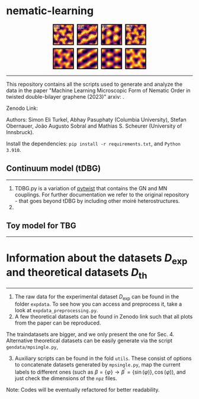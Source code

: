 # nematic-learning
<p align="center">
<img src="logo.png" width=50% height=50%>
</p>

---
This repository contains all the scripts used to generate and analyze the data in the paper  "Machine Learning Microscopic Form of Nematic Order in twisted double-bilayer graphene (2023)" arxiv: .

Zenodo Link:

Authors: Simon Eli Turkel, Abhay Pasuphaty (Columbia University), Stefan Obernauer, João Augusto Sobral and Mathias S. Scheurer (University of Innsbruck).

 Install the dependencies: `pip install -r requirements.txt`, and `Python 3.910`.
## Continuum model (tDBG)
---
1. TDBG.py is a variation of [pytwist](https://github.com/sturk111/pytwist) that contains the GN and MN couplings. For further documentation we refer 
to the original repository - that goes beyond tDBG by including other moiré heterostructures.
2. 


## Toy model for TBG
---

# Information about the datasets $D_{\text{exp}}$ and theoretical datasets $D_{\text{th}}$
---

1. The raw data for the experimental dataset $D_{\text{exp}}$ can be found in the folder `expdata`. To see how you can access and preprocess it, take a look 
at `expdata_preprocessing.py`.
2. A few theoretical datasets can be found in Zenodo link such that all plots from the paper can be reproduced.

The traindatasets are bigger, and we only present the one for Sec. 4. Alternative theoretical datasets can be  easily generate via the script `gendata/mpsingle.py`,

3. Auxiliary scripts can be found in the fold `utils`. These consist of options to concatenate datasets generated by `mpsingle.py`, map the 
current labels to different ones (such as $\beta =\{\varphi\} \rightarrow \beta^{\prime} = \{\sin\left(\varphi\right)\}, \cos\left(\varphi\right)$), and just  check the dimensions of 
the `npz` files.


Note: Codes will be eventually refactored for better readability.

